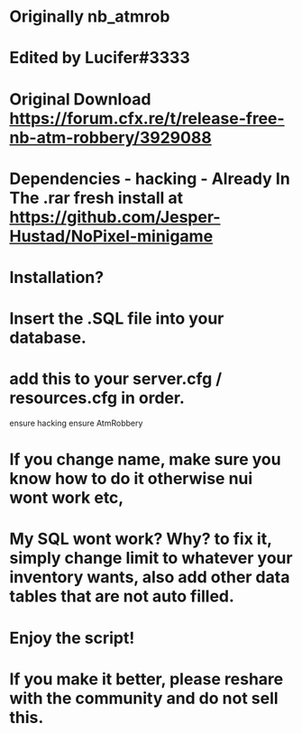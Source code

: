 # Originally nb_atmrob
# Edited by Lucifer#3333

# Original Download https://forum.cfx.re/t/release-free-nb-atm-robbery/3929088

# Dependencies - hacking - Already In The .rar fresh install at https://github.com/Jesper-Hustad/NoPixel-minigame


# Installation?
# Insert the .SQL file into your database.
# add this to your server.cfg / resources.cfg in order.

ensure hacking
ensure AtmRobbery

# If you change name, make sure you know how to do it otherwise nui wont work etc,

# My SQL wont work? Why? to fix it, simply change limit to whatever your inventory wants, also add other data tables that are not auto filled.

# Enjoy the script!
# If you make it better, please reshare with the community and do not sell this.